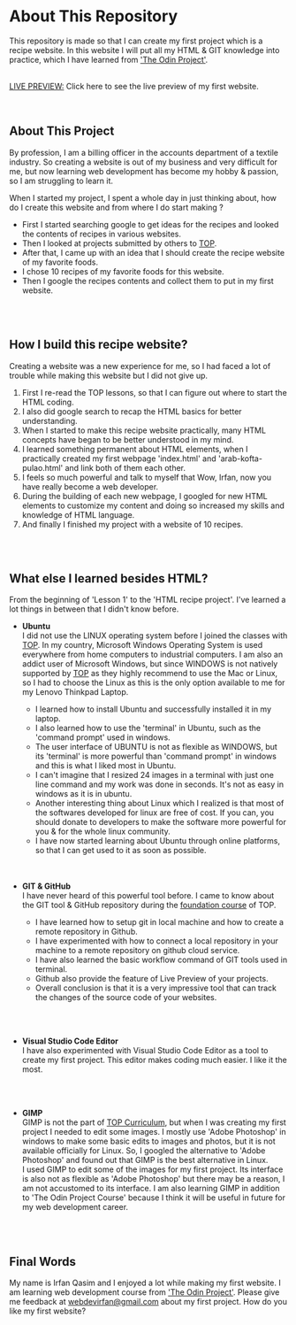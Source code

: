 # About This Repository

This repository is made so that I can create my first project which is a recipe website. In this website I will put all my HTML & GIT knowledge into practice, which I have learned from ['The Odin Project'](https://www.theodinproject.com/).
<br>
<br>

[LIVE PREVIEW:](https://irfan-qasim.github.io/odin-recipes/) Click here to see the live preview of my first website.

<br>

## About This Project

By profession, I am a billing officer in the accounts department of a textile industry. So creating a website is out of my business and very difficult for me, but now learning web development has become my hobby & passion, so I am struggling to learn it. 

When I started my project, I spent a whole day in just thinking about, how do I create this website and from where I do start making ?

+ First I started searching google to get ideas for the recipes and looked the contents of recipes in various websites.
+ Then I looked at projects submitted by others to [TOP](https://www.theodinproject.com/lessons/781/project_submissions).
+ After that, I came up with an idea that I should create the recipe website of my favorite foods.
+ I chose 10 recipes of my favorite foods for this website.
+ Then I google the recipes contents and collect them to put in my first website.
<br>
<br>

## How I build this recipe website?

Creating a website was a new experience for me, so I had faced a lot of trouble while making this website but I did not give up.

1. First I re-read the TOP lessons, so that I can figure out where to start the HTML coding.
2. I also did google search to recap the HTML basics for better understanding.
3. When I started to make this recipe website practically, many HTML concepts have began to be better understood in my mind.
4. I learned something permanent about HTML elements, when I practically created my first webpage 'index.html' and 'arab-kofta-pulao.html' and link both of them each other.
5. I feels so much powerful and talk to myself that Wow, Irfan, now you have really become a web developer.
6. During the building of each new webpage, I googled for new HTML elements to customize my content and doing so increased my skills and knowledge of HTML language.
7. And finally I finished my project with a website of 10 recipes.
<br>
<br>

## What else I learned besides HTML?

From the beginning of 'Lesson 1' to the 'HTML recipe project'. I've learned a lot things in between that I didn't know before.

+ **Ubuntu** <br> I did not use the LINUX operating system before I joined the classes with [TOP](https://www.theodinproject.com/). In my country, Microsoft Windows Operating System is used everywhere from home computers to industrial computers. I am also an addict user of Microsoft Windows, but since WINDOWS is not natively supported by [TOP](https://www.theodinproject.com/) as they highly recommend to use the Mac or Linux, so I had to choose the Linux as this is the only option available to me for my Lenovo Thinkpad Laptop.
    + I learned how to install Ubuntu and successfully installed it in my laptop.
    + I also learned how to use the 'terminal' in Ubuntu, such as the 'command prompt' used in windows.
    + The user interface of UBUNTU is not as flexible as WINDOWS, but its 'terminal' is more powerful than 'command prompt' in windows and this is what I liked most in Ubuntu.
    + I can't imagine that I resized 24 images in a terminal with just one line command and my work was done in seconds. It's not as easy in windows as it is in ubuntu.
    + Another interesting thing about Linux which I realized is that most of the softwares developed for linux are free of cost. If you can, you should donate to developers to make the software more powerful for you & for the whole linux community.
    + I have now started learning about Ubuntu through online platforms, so that I can get used to it as soon as possible.
    <br>
    <br>

+ **GIT & GitHub** <br> I have never heard of this powerful tool before. I came to know about the GIT tool & GitHub repository during the [foundation course](https://www.theodinproject.com/paths/foundations/courses/foundations) of TOP. 
    + I have learned how to setup git in local machine and how to create a remote repository in Github.
    + I have experimented with how to connect a local repository in your machine to a remote repository on github cloud service.
    + I have also learned the basic workflow command of GIT tools used in terminal.
    + Github also provide the feature of Live Preview of your projects.
    + Overall conclusion is that it is a very impressive tool that can track the changes of the source code of your websites.
<br>
<br>

+ **Visual Studio Code Editor** <br> I have also experimented with Visual Studio Code Editor as a tool to create my first project. This editor makes coding much easier. I like it the most.
<br>
<br>

+ **GIMP** <br> GIMP is not the part of [TOP Curriculum](https://www.theodinproject.com/paths/foundations/courses/foundations), but when I was creating my first project I needed to edit some images.  I mostly use 'Adobe Photoshop' in windows to make some basic edits to images and photos, but it is not available officially for Linux. So, I googled the alternative to 'Adobe Photoshop' and found out that GIMP is the best alternative in Linux. <br>
I used GIMP to edit some of the images for my first project. Its interface is also not as flexible as 'Adobe Photoshop' but there may be a reason, I am not accustomed to its interface. I am also learning GIMP in addition to 'The Odin Project Course' because I think it will be useful in future for my web development career.
<br>
<br>

## Final Words
My name is Irfan Qasim and I enjoyed a lot while making my first website. I am learning web development course from ['The Odin Project'](https://www.theodinproject.com/). Please give me feedback at  webdevirfan@gmail.com about my first project. How do you like my first website?